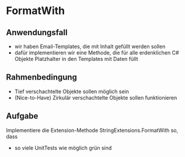 ﻿# FormatWith 

## Anwendungsfall
- wir haben Email-Templates, die mit Inhalt gefüllt werden sollen
- dafür implementieren wir eine Methode, die für alle erdenklichen C# Objekte Platzhalter in den Templates mit Daten füllt

## Rahmenbedingung
- Tief verschachtelte Objekte sollen möglich sein
- (Nice-to-Have) Zirkulär verschachtelte Objekte sollen funktionieren

## Aufgabe
Implementiere die Extension-Methode StringExtensions.FormatWith so, dass 
- so viele UnitTests wie möglich grün sind